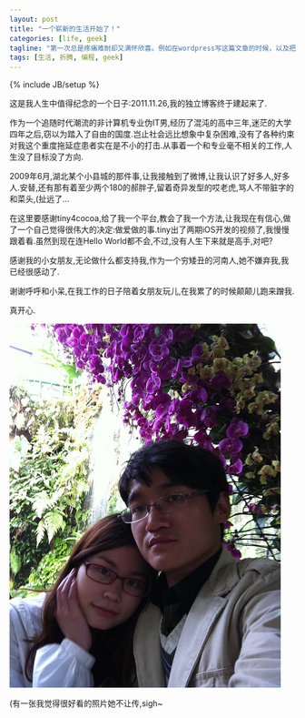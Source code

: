 ```yaml
---
layout: post
title: "一个崭新的生活开始了！"
categories: [life, geek]
tagline: "第一次总是疼痛难耐却又满怀欣喜。例如在wordpress写这篇文章的时候，以及把这篇文章搬到jekyll的时候。"
tags: [生活, 折腾, 编程, geek]
---
```

{% include JB/setup %}


这是我人生中值得纪念的一个日子:2011.11.26,我的独立博客终于建起来了.  

作为一个追随时代潮流的非计算机专业伪IT男,经历了混沌的高中三年,迷茫的大学四年之后,窃以为踏入了自由的国度.岂止社会远比想象中复杂困难,没有了各种约束对我这个重度拖延症患者实在是不小的打击.从事着一个和专业毫不相关的工作,人生没了目标没了方向.

2009年6月,湖北某个小县城的那件事,让我接触到了微博,让我认识了好多人,好多人.安替,还有那有着至少两个180的郝胖子,留着奇异发型的哎老虎,骂人不带脏字的和菜头,(扯远了…

在这里要感谢tiny4cocoa,给了我一个平台,教会了我一个方法,让我现在有信心,做了一个自己觉得很伟大的决定:做爱做的事.tiny出了两期iOS开发的视频了,我慢慢跟着看.虽然到现在连Hello World都不会,不过,没有人生下来就是高手,对吧?

感谢我的小女朋友,无论做什么都支持我,作为一个穷矮丑的河南人,她不嫌弃我,我已经很感动了.

谢谢呼呼和小呆,在我工作的日子陪着女朋友玩儿,在我累了的时候颠颠儿跑来蹭我.

真开心.  


![blogging](/assets/images/mygf.jpg)


(有一张我觉得很好看的照片她不让传,sigh~